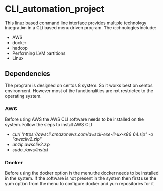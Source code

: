 # CLI_automation_project

This linux based command line interface provides multiple technology integration in a CLI based menu driven program. 
  The technologies include: 
  * AWS
  * docker
  * hadoop
  * Performing LVM partitions
  * Linux

## Dependencies

The program is designed on centos 8 system. So it works best on centos environment. However most of the functionalities are not restricted to the operating system.

### AWS

Before using AWS the AWS CLI software needs to be installed on the system. Follow the steps to install AWS CLI    
* *curl "https://awscli.amazonaws.com/awscli-exe-linux-x86_64.zip" -o "awscliv2.zip"*   
* *unzip awscliv2.zip*    
* *sudo ./aws/install*    

### Docker

Before using the docker option in the menu the docker needs to be installed in the system. If the software is not present in the system then first use the yum option from the menu to configure docker and yum repositories for it




